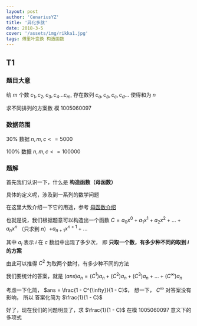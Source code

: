 ```yaml
---
layout: post
author: 'CenariusYZ'
title: '异化多肽'
date: 2018-3-5
cover: '/assets/img/rikka1.jpg'
tags: 傅里叶变换 构造函数
---
```


## T1

### 题目大意

给 $m$ 个数 $c_1, c_2, c_3, c_4...c_m$, 存在数列 $c_a,c_b,c_c, c_d...$ 使得和为 $n$

求不同排列的方案数 模 1005060097

### 数据范围

$30\%$ 数据 $n,m,c <= 5000$

$100\%$ 数据 $n,m,c <= 100000$

### 题解

首先我们认识一下，什么是 **构造函数（母函数）**

具体的定义呢，涉及到一系列的数学问题

在这里大致介绍一下它的用途，参考 [母函数介绍](http://www.wutianqi.com/?p=596)

也就是说，我们根据题意可以构造出一个函数 $C = a_0x^0 + a_1x^1 + a_2x^2 + ... + a_nx^n$ （只求到 $n$）$+ a_{n + 1} x^{n+1} + ...$

其中 $a_i$ 表示 $i$ 在 $c$ 数组中出现了多少次，
即 **只取一个数，有多少种不同的取到 $i$ 的方案**

由此可以推得 $C^2$ 为取两个数时，有多少种不同的方法

我们要统计的答案，就是 $(ans) a_n = (C^1) a_n + (C^2) a_n + (C^3) a_n + ... + (C^{\infty}) a_n$

考虑一下化简， $ans = \frac{1 - C^{\infty}}{1 - C}$， 想一下， $C^{\infty}$ 对答案没有影响， 所以 答案化简为 $\frac{1}{1 - C}$

好了，现在我们的问题明显了，求 $\frac{1}{1 - C}$ 在模 1005060097 意义下的多项式
